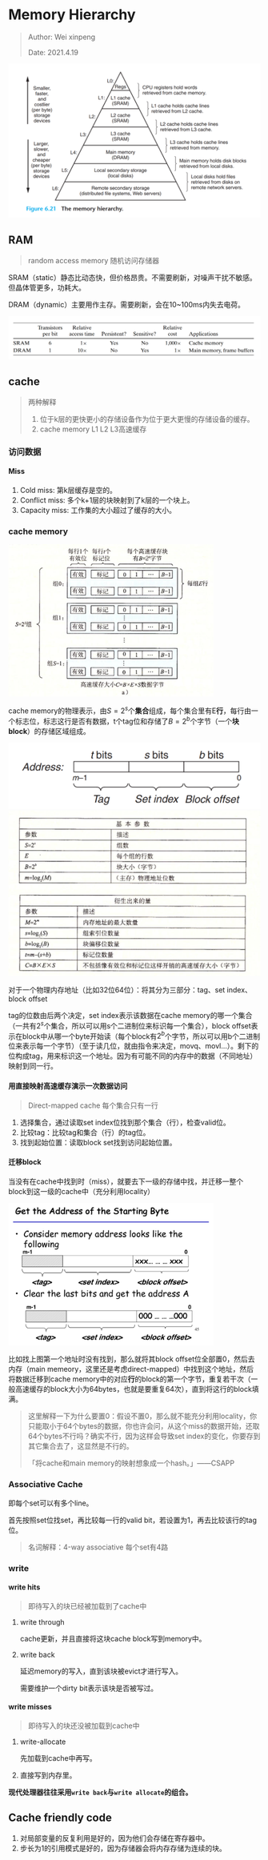 # Memory Hierarchy

> Author: Wei xinpeng
>
> Date: 2021.4.19

<img src="./note_img/memery_hierarchy.png" style="zoom:60%;" />

## RAM

> random access memory 随机访问存储器

SRAM（static）静态比动态快，但价格昂贵。不需要刷新，对噪声干扰不敏感。但晶体管更多，功耗大。

DRAM（dynamic）主要用作主存。需要刷新，会在10~100ms内失去电荷。

<img src="./note_img/DRAM_SRAM.png" style="zoom:50%;" />

## cache

> 两种解释
>
> 1. 位于k层的更快更小的存储设备作为位于更大更慢的存储设备的缓存。
> 2. cache memory L1 L2 L3高速缓存

### 访问数据

#### Miss

1. Cold miss: 第k层缓存是空的。
2. Conflict miss: 多个k+1层的块映射到了k层的一个块上。
3. Capacity miss: 工作集的大小超过了缓存的大小。

### cache memory

<img src="./note_img/cache_physical.png" style="zoom:40%;" />

cache memory的物理表示，由$S=2^s$个**集合**组成，每个集合里有E**行**，每行由一个标志位，标志这行是否有数据，t个tag位和存储了$B=2^b$个字节（一个**块block**）的存储区域组成。

<img src="./note_img/cache_memory.png" style="zoom:50%;" />

<img src="./note_img/cache_parameter.png" style="zoom:50%;" />

对于一个物理内存地址（比如32位64位）：将其分为三部分：tag、set index、block offset

tag的位数由后两个决定，set index表示该数据在cache memory的哪一个集合（一共有$2^s$个集合，所以可以用s个二进制位来标识每一个集合），block offset表示在block中从哪一个byte开始读（每个block有$2^b$个字节，所以可以用b个二进制位来表示每一个字节）（至于读几位，就由指令来决定，movq、movl...）。剩下的位构成tag，用来标识这一个地址。因为有可能不同的内存中的数据（不同地址）映射到同一行。

#### 用直接映射高速缓存演示一次数据访问

> Direct-mapped cache 每个集合只有一行

1. 选择集合，通过读取set index位找到那个集合（行），检查valid位。
2. 比较tag：比较tag和集合（行）的tag位。
3. 找到起始位置：读取block set找到访问起始位置。

#### 迁移block

当没有在cache中找到时（miss），就要去下一级的存储中找，并迁移一整个block到这一级的cache中（充分利用locality）

<img src="./note_img/transport_block.jpeg" style="zoom:40%;" />

比如找上图第一个地址时没有找到，那么就将其block offset位全部置0，然后去内存（main memeory，这里还是考虑direct-mapped）中找到这个地址，然后将数据迁移到cache memory中的对应**行**的block的第一个字节，重复若干次（一般高速缓存的block大小为64bytes，也就是要重复64次），直到将这行的block填满。

> 这里解释一下为什么要置0：假设不置0，那么就不能充分利用locality，你只能取小于64个bytes的数据，你也许会问，从这个miss的数据开始，还取64个bytes不行吗？确实不行，因为这样会导致set index的变化，你要存到其它集合去了，这显然是不行的。
>
> 「将cache和main memory的映射想象成一个hash。」——CSAPP

### Associative Cache

即每个set可以有多个line。

首先按照set位找set，再比较每一行的valid bit，若设置为1，再去比较该行的tag位。

> 名词解释：4-way associative 每个set有4路

### write

#### write hits

> 即待写入的块已经被加载到了cache中

1. write through

   cache更新，并且直接将这块cache block写到memory中。

2. write back

   延迟memory的写入，直到该块被evict才进行写入。

   需要维护一个dirty bit表示该块是否被写过。

#### write misses

> 即待写入的块还没被加载到cache中

1. write-allocate

   先加载到cache中再写。

2. 直接写到内存里。

**现代处理器往往采用`write back`与`write allocate`的组合。**

## Cache friendly code

1. 对局部变量的反复利用是好的，因为他们会存储在寄存器中。
2. 步长为1的引用模式是好的，因为存储器会将内存存储为连续的块。